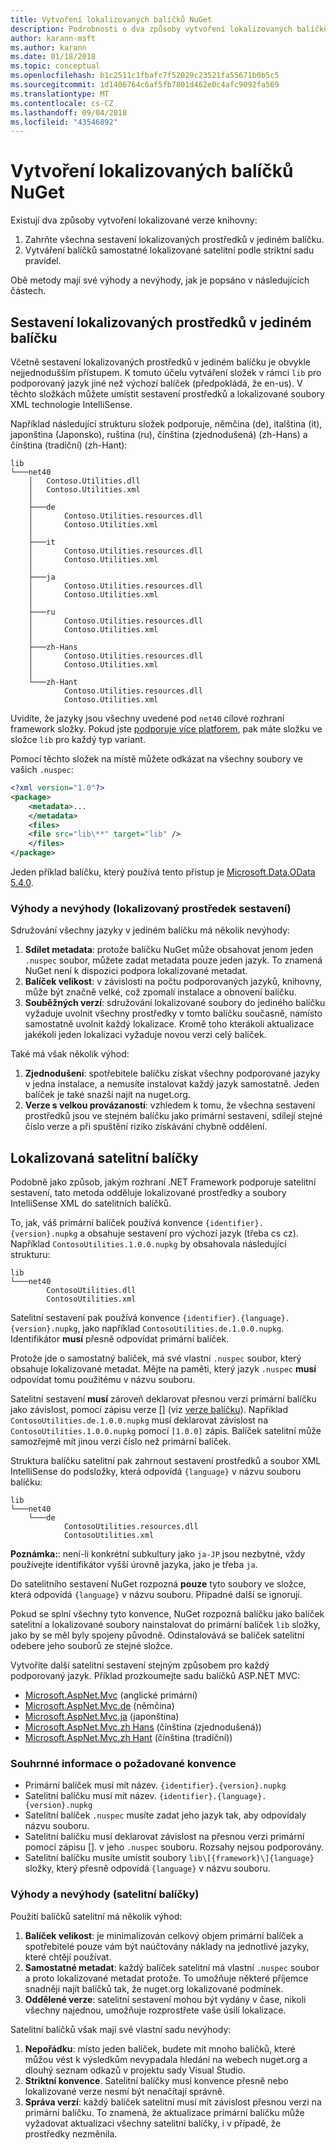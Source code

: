 ```yaml
---
title: Vytvoření lokalizovaných balíčků NuGet
description: Podrobnosti o dva způsoby vytvoření lokalizovaných balíčků NuGet, včetně všechna sestavení v jediném balíčku nebo publikování samostatné sestavení.
author: karann-msft
ms.author: karann
ms.date: 01/18/2018
ms.topic: conceptual
ms.openlocfilehash: b1c2511c1fbafc7f52029c23521fa55671b0b5c5
ms.sourcegitcommit: 1d1406764c6af5fb7801d462e0c4afc9092fa569
ms.translationtype: MT
ms.contentlocale: cs-CZ
ms.lasthandoff: 09/04/2018
ms.locfileid: "43546892"
---
```

# <a name="creating-localized-nuget-packages"></a>Vytvoření lokalizovaných balíčků NuGet

Existují dva způsoby vytvoření lokalizované verze knihovny:

1. Zahrňte všechna sestavení lokalizovaných prostředků v jediném balíčku.
1. Vytváření balíčků samostatné lokalizované satelitní podle striktní sadu pravidel.

Obě metody mají své výhody a nevýhody, jak je popsáno v následujících částech.

## <a name="localized-resource-assemblies-in-a-single-package"></a>Sestavení lokalizovaných prostředků v jediném balíčku

Včetně sestavení lokalizovaných prostředků v jediném balíčku je obvykle nejjednodušším přístupem. K tomuto účelu vytváření složek v rámci `lib` pro podporovaný jazyk jiné než výchozí balíček (předpokládá, že en-us). V těchto složkách můžete umístit sestavení prostředků a lokalizované soubory XML technologie IntelliSense.

Například následující strukturu složek podporuje, němčina (de), italština (it), japonština (Japonsko), ruština (ru), čínština (zjednodušená) (zh-Hans) a čínština (tradiční) (zh-Hant):

    lib
    └───net40
        │   Contoso.Utilities.dll
        │   Contoso.Utilities.xml
        │
        ├───de
        │       Contoso.Utilities.resources.dll
        │       Contoso.Utilities.xml
        │
        ├───it
        │       Contoso.Utilities.resources.dll
        │       Contoso.Utilities.xml
        │
        ├───ja
        │       Contoso.Utilities.resources.dll
        │       Contoso.Utilities.xml
        │
        ├───ru
        │       Contoso.Utilities.resources.dll
        │       Contoso.Utilities.xml
        │
        ├───zh-Hans
        │       Contoso.Utilities.resources.dll
        │       Contoso.Utilities.xml
        │
        └───zh-Hant
                Contoso.Utilities.resources.dll
                Contoso.Utilities.xml

Uvidíte, že jazyky jsou všechny uvedené pod `net40` cílové rozhraní framework složky. Pokud jste [podporuje více platforem](../create-packages/supporting-multiple-target-frameworks.md), pak máte složku ve složce `lib` pro každý typ variant.

Pomocí těchto složek na místě můžete odkázat na všechny soubory ve vašich `.nuspec`:

```xml
<?xml version="1.0"?>
<package>
    <metadata>...
    </metadata>
    <files>
    <file src="lib\**" target="lib" />
    </files>
</package>
```

Jeden příklad balíčku, který používá tento přístup je [Microsoft.Data.OData 5.4.0](http://nuget.org/packages/Microsoft.Data.OData/5.4.0).

### <a name="advantages-and-disadvantages-localized-resource-assemblies"></a>Výhody a nevýhody (lokalizovaný prostředek sestavení)

Sdružování všechny jazyky v jediném balíčku má několik nevýhody:

1. **Sdílet metadata**: protože balíčku NuGet může obsahovat jenom jeden `.nuspec` soubor, můžete zadat metadata pouze jeden jazyk. To znamená NuGet není k dispozici podpora lokalizované metadat.
1. **Balíček velikost**: v závislosti na počtu podporovaných jazyků, knihovny, může být značně velké, což zpomalí instalace a obnovení balíčku.
1. **Souběžných verzí**: sdružování lokalizované soubory do jediného balíčku vyžaduje uvolnit všechny prostředky v tomto balíčku současně, namísto samostatně uvolnit každý lokalizace. Kromě toho kterákoli aktualizace jakékoli jeden lokalizaci vyžaduje novou verzi celý balíček.

Také má však několik výhod:

1. **Zjednodušení**: spotřebitele balíčku získat všechny podporované jazyky v jedna instalace, a nemusíte instalovat každý jazyk samostatně. Jeden balíček je také snazší najít na nuget.org.
1. **Verze s velkou provázaností**: vzhledem k tomu, že všechna sestavení prostředků jsou ve stejném balíčku jako primární sestavení, sdílejí stejné číslo verze a při spuštění riziko získávání chybně oddělení.

## <a name="localized-satellite-packages"></a>Lokalizovaná satelitní balíčky

Podobně jako způsob, jakým rozhraní .NET Framework podporuje satelitní sestavení, tato metoda odděluje lokalizované prostředky a soubory IntelliSense XML do satelitních balíčků.

To, jak, váš primární balíček používá konvence `{identifier}.{version}.nupkg` a obsahuje sestavení pro výchozí jazyk (třeba cs cz). Například `ContosoUtilities.1.0.0.nupkg` by obsahovala následující strukturu:

    lib
    └───net40
            ContosoUtilities.dll
            ContosoUtilities.xml

Satelitní sestavení pak používá konvence `{identifier}.{language}.{version}.nupkg`, jako například `ContosoUtilities.de.1.0.0.nupkg`. Identifikátor **musí** přesně odpovídat primární balíček.

Protože jde o samostatný balíček, má své vlastní `.nuspec` soubor, který obsahuje lokalizované metadat. Mějte na paměti, který jazyk `.nuspec` **musí** odpovídat tomu použitému v názvu souboru.

Satelitní sestavení **musí** zároveň deklarovat přesnou verzi primární balíčku jako závislost, pomocí zápisu verze [] \(viz [verze balíčku](../reference/package-versioning.md)). Například `ContosoUtilities.de.1.0.0.nupkg` musí deklarovat závislost na `ContosoUtilities.1.0.0.nupkg` pomocí `[1.0.0]` zápis. Balíček satelitní může samozřejmě mít jinou verzi číslo než primární balíček.

Struktura balíčku satelitní pak zahrnout sestavení prostředků a soubor XML IntelliSense do podsložky, která odpovídá `{language}` v názvu souboru balíčku:

    lib
    └───net40
        └───de
                ContosoUtilities.resources.dll
                ContosoUtilities.xml

**Poznámka:**: není-li konkrétní subkultury jako `ja-JP` jsou nezbytné, vždy používejte identifikátor vyšší úrovně jazyka, jako je třeba `ja`.

Do satelitního sestavení NuGet rozpozná **pouze** tyto soubory ve složce, která odpovídá `{language}` v názvu souboru. Případné další se ignorují.

Pokud se splní všechny tyto konvence, NuGet rozpozná balíčku jako balíček satelitní a lokalizované soubory nainstalovat do primární balíček `lib` složky, jako by se měl byly spojeny původně. Odinstalovává se balíček satelitní odebere jeho souborů ze stejné složce.

Vytvoříte další satelitní sestavení stejným způsobem pro každý podporovaný jazyk. Příklad prozkoumejte sadu balíčků ASP.NET MVC:

- [Microsoft.AspNet.Mvc](http://nuget.org/packages/Microsoft.AspNet.Mvc) (anglické primární)
- [Microsoft.AspNet.Mvc.de](http://nuget.org/packages/Microsoft.AspNet.Mvc.de) (němčina)
- [Microsoft.AspNet.Mvc.ja](http://nuget.org/packages/Microsoft.AspNet.Mvc.ja) (japonština)
- [Microsoft.AspNet.Mvc.zh Hans](http://nuget.org/packages/Microsoft.AspNet.Mvc.zh-Hans) (čínština (zjednodušená))
- [Microsoft.AspNet.Mvc.zh Hant](http://nuget.org/packages/Microsoft.AspNet.Mvc.zh-Hant) (čínština (tradiční))

### <a name="summary-of-required-conventions"></a>Souhrnné informace o požadované konvence

- Primární balíček musí mít název. `{identifier}.{version}.nupkg`
- Satelitní balíčku musí mít název. `{identifier}.{language}.{version}.nupkg`
- Satelitní balíček `.nuspec` musíte zadat jeho jazyk tak, aby odpovídaly názvu souboru.
- Satelitní balíčku musí deklarovat závislost na přesnou verzi primární pomocí zápisu []. v jeho `.nuspec` souboru. Rozsahy nejsou podporovány.
- Satelitní balíčku musíte umístit soubory `lib\[{framework}\]{language}` složky, který přesně odpovídá `{language}` v názvu souboru.

### <a name="advantages-and-disadvantages-satellite-packages"></a>Výhody a nevýhody (satelitní balíčky)

Použití balíčků satelitní má několik výhod:

1. **Balíček velikost**: je minimalizován celkový objem primární balíček a spotřebitelé pouze vám být naúčtovány náklady na jednotlivé jazyky, které chtějí používat.
1. **Samostatné metadat**: každý balíček satelitní má vlastní `.nuspec` soubor a proto lokalizované metadat protože. To umožňuje některé příjemce snadněji najít balíčků tak, že nuget.org lokalizované podmínek.
1. **Oddělené verze**: satelitní sestavení mohou být vydány v čase, nikoli všechny najednou, umožňuje rozprostřete vaše úsilí lokalizace.

Satelitní balíčků však mají své vlastní sadu nevýhody:

1. **Nepořádku**: místo jeden balíček, budete mít mnoho balíčků, které můžou vést k výsledkům nevypadala hledání na webech nuget.org a dlouhý seznam odkazů v projektu sady Visual Studio.
1. **Striktní konvence**. Satelitní balíčky musí konvence přesně nebo lokalizované verze nesmí být nenačítají správně.
1. **Správa verzí**: každý balíček satelitní musí mít závislost přesnou verzi na primární balíčku. To znamená, že aktualizace primární balíčku může vyžadovat aktualizaci všechny satelitní balíčky, i v případě, že prostředky nezměnila.
